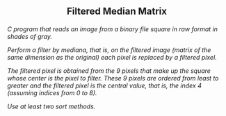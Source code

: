 <h2 align="center"> Filtered Median Matrix </h2>

<h6> 
C program that reads an image from a binary file
square in raw format in shades of gray.

Perform a filter by mediana, that is, on the filtered image (matrix of
the same dimension as the original) each pixel is replaced by a filtered pixel.

The filtered pixel is obtained from the 9 pixels that make up the square
whose center is the pixel to filter. These 9 pixels are ordered from least to greater and the filtered pixel is the central value, that is, the index 4 (assuming indices from 0 to 8).

Use at least two sort methods.
</h6>
